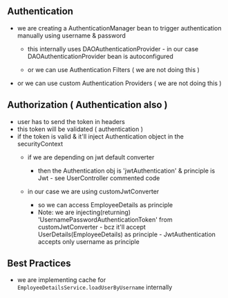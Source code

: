 
## Authentication
 - we are creating a AuthenticationManager bean to trigger authentication manually using username & password
     - this internally uses DAOAuthenticationProvider
            - in our case DAOAuthenticationProvider bean is autoconfigured
   
   - or we can use Authentication Filters          (  we are not doing this )
 - or we can use custom Authentication Providers   (  we are not doing this )

## Authorization ( Authentication also )
 - user has to send the token in headers
 - this token will be validated ( authentication )
 - if the token is valid & it'll inject Authentication object in the securityContext
     - if we are depending on jwt default converter
          - then the Authentication obj is 'jwtAuthentication' & principle is Jwt
                      - see UserController commented code
     
    - in our case we are using customJwtConverter
       - so we can access EmployeeDetails as principle
       - Note: we are injecting(returning) 'UsernamePasswordAuthenticationToken' from customJwtConverter
              - bcz it'll accept UserDetails(EmployeeDetails) as principle
              - JwtAuthentication accepts only username as principle
 


## Best Practices
- we are implementing cache for  `EmployeeDetailsService.loadUserByUsername` internally